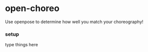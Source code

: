 # open-choreo
Use openpose to determine how well you match your choreography!


### setup
type things here
